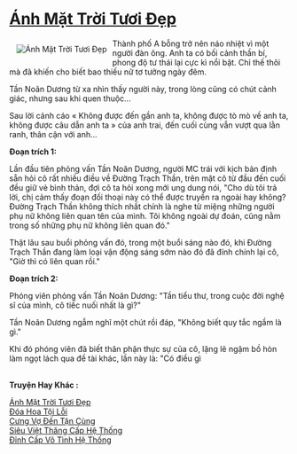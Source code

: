 <a href="https://utruyen.com/truyen/anh-mat-troi-tuoi-dep/19290/" title="Ánh Mặt Trời Tươi Đẹp"><h1>Ánh Mặt Trời Tươi Đẹp</h1></a><div style="display:table"><img align="right" style="float: left; padding: 10px;" src="https://utruyen.com/images/story/200x260/anh-mat-troi-tuoi-dep.jpg" alt="Ánh Mặt Trời Tươi Đẹp">Thành phố A bỗng trở nên náo nhiệt vì một người đàn ông. Anh ta có bối cảnh thần bí, phong độ tư thái lại cực kì nổi bật. Chỉ thế thôi mà đã khiến cho biết bao thiếu nữ tơ tưởng ngày đêm.<p></p>Tần Noãn Dương từ xa nhìn thấy người này, trong lòng cũng có chút cảnh giác, nhưng sau khi quen thuộc...<p></p>Sau lời cảnh cáo « Không được đến gần anh ta, không được tò mò về anh ta, không được câu dẫn anh ta » của anh trai, đến cuối cùng vẫn vượt qua lằn ranh, thân cận với anh...<p></p><b>Đoạn trích 1: </b><p></p>Lần đầu tiên phỏng vấn Tần Noãn Dương, người MC trái với kịch bản định sẵn hỏi cô rất nhiều điều về Đường Trạch Thần, trên mặt cô từ đầu đến cuối đều giữ vẻ bình thản, đợi cô ta hỏi xong mới ung dung nói, "Cho dù tôi trả lời, chị cảm thấy đoạn đối thoại này có thể được truyền ra ngoài hay không? Đường Trạch Thần không thích nhất chính là nghe từ miệng những người phụ nữ không liên quan tên của mình. Tôi không ngoài dự đoán, cũng nằm trong số những phụ nữ không liên quan đó."<p></p>Thật lâu sau buổi phỏng vấn đó, trong một buổi sáng nào đó, khi Đường Trạch Thần đang làm loại vận động sáng sớm nào đó đã đính chính lại cô, "Giờ thì có liên quan rồi."<p></p><b>Đoạn trích 2:</b><p></p>Phóng viên phỏng vấn Tần Noãn Dương: "Tần tiểu thư, trong cuộc đời nghệ sĩ của mình, cô tiếc nuối nhất là gì?"<p></p>Tần Noãn Dương ngẫm nghĩ một chút rồi đáp, "Không biết quy tắc ngầm là gì."<p></p>Khi đó phóng viên đã biết thân phận thực sự của cô, lặng lẽ ngậm bồ hòn làm ngọt lách qua đề tài khác, lần này là: "Có điều gì</div><p><br><b>Truyện Hay Khác :</b></p><a href="https://utruyen.com/truyen/anh-mat-troi-tuoi-dep/19290/" alt="Ánh Mặt Trời Tươi Đẹp">Ánh Mặt Trời Tươi Đẹp</a><br/><a href="https://utruyen.com/truyen/doa-hoa-toi-loi/17351/" alt="Đóa Hoa Tội Lỗi">Đóa Hoa Tội Lỗi</a><br/><a href="https://github.com/quanluxury/ngontinh_top100/tree/master/19169" alt="Cưng Vợ Đến Tận Cùng">Cưng Vợ Đến Tận Cùng</a><br/><a href="https://github.com/quanluxury/ngontinh_top100/tree/master/16817" alt="Siêu Việt Thăng Cấp Hệ Thống">Siêu Việt Thăng Cấp Hệ Thống</a><br/><a href="https://maps.google.td/url?q=https%3A%2F%2Futruyen.com%2Ftruyen%2Fdinh-cap-vo-tinh-he-thong%2F19234%2F" alt="Đỉnh Cấp Vô Tình Hệ Thống">Đỉnh Cấp Vô Tình Hệ Thống</a><br/>